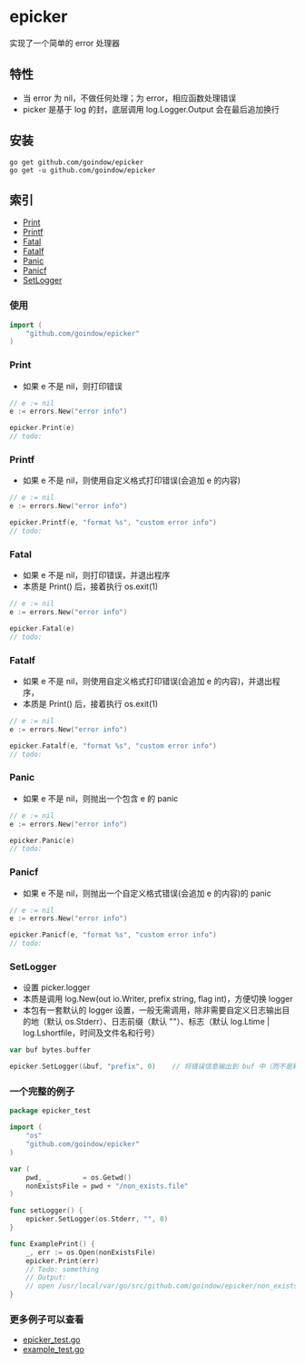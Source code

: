 # epicker
实现了一个简单的 error 处理器

## 特性
- 当 error 为 nil，不做任何处理；为 error，相应函数处理错误
- picker 是基于 log 的封，底层调用 log.Logger.Output 会在最后追加换行

## 安装
```shell
go get github.com/goindow/epicker
go get -u github.com/goindow/epicker
```

## 索引
- [Print](#Print)
- [Printf](#Printf)
- [Fatal](#Fatal)
- [Fatalf](#Fatalf)
- [Panic](#Panic)
- [Panicf](#Panicf)
- [SetLogger](#SetLogger)

### 使用
```go
import (
	"github.com/goindow/epicker"
)
```

### Print
- 如果 e 不是 nil，则打印错误
```go
// e := nil
e := errors.New("error info")

epicker.Print(e)
// todo:
```

### Printf
- 如果 e 不是 nil，则使用自定义格式打印错误(会追加 e 的内容)
```go
// e := nil
e := errors.New("error info")

epicker.Printf(e, "format %s", "custom error info")
// todo:
```

### Fatal
- 如果 e 不是 nil，则打印错误，并退出程序
- 本质是 Print() 后，接着执行 os.exit(1)
```go
// e := nil
e := errors.New("error info")

epicker.Fatal(e)
// todo:
```

### Fatalf
- 如果 e 不是 nil，则使用自定义格式打印错误(会追加 e 的内容)，并退出程序，
- 本质是 Print() 后，接着执行 os.exit(1)
```go
// e := nil
e := errors.New("error info")

epicker.Fatalf(e, "format %s", "custom error info")
// todo:
```

### Panic
- 如果 e 不是 nil，则抛出一个包含 e 的 panic
```go
// e := nil
e := errors.New("error info")

epicker.Panic(e)
// todo:
```

### Panicf
- 如果 e 不是 nil，则抛出一个自定义格式错误(会追加 e 的内容)的 panic
```go
// e := nil
e := errors.New("error info")

epicker.Panicf(e, "format %s", "custom error info")
// todo:
```

### SetLogger
- 设置 picker.logger
- 本质是调用 log.New(out io.Writer, prefix string, flag int)，方便切换 logger
- 本包有一套默认的 logger 设置，一般无需调用，除非需要自定义日志输出目的地（默认 os.Stderr）、日志前缀（默认 ""）、标志（默认 log.Ltime | log.Lshortfile，时间及文件名和行号）
```go
var buf bytes.buffer

epicker.SetLogger(&buf, "prefix", 0)	// 将错误信息输出到 buf 中（而不是默认的 os.Stderr，一般是显示设备，如显示器）
```

### 一个完整的例子
```go
package epicker_test

import (
	"os"
	"github.com/goindow/epicker"
)

var (
	pwd, _        = os.Getwd()
	nonExistsFile = pwd + "/non_exists.file"
)

func setLogger() {
	epicker.SetLogger(os.Stderr, "", 0)
}

func ExamplePrint() {
	_, err := os.Open(nonExistsFile)
	epicker.Print(err)
	// Todo: something
	// Output:
	// open /usr/local/var/go/src/github.com/goindow/epicker/non_exists.file: no such file or directory
}
```

### 更多例子可以查看
- [epicker_test.go](https://github.com/goindow/epicker/blob/master/epicker_test.go)
- [example_test.go](https://github.com/goindow/epicker/blob/master/example_test.go)
